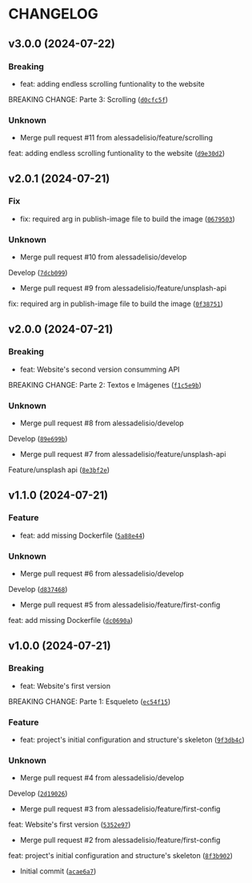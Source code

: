 # CHANGELOG

## v3.0.0 (2024-07-22)

### Breaking

* feat: adding endless scrolling funtionality to the website

BREAKING CHANGE: Parte 3: Scrolling ([`d0cfc5f`](https://github.com/alessadelisio/gokei-golden-gate-website/commit/d0cfc5f7c9346314d96f9b5375ba21b9ad0f0eab))

### Unknown

* Merge pull request #11 from alessadelisio/feature/scrolling

feat: adding endless scrolling funtionality to the website ([`d9e30d2`](https://github.com/alessadelisio/gokei-golden-gate-website/commit/d9e30d2ca38f7dfa00782caf14904f6e6aeb3e88))

## v2.0.1 (2024-07-21)

### Fix

* fix: required arg in publish-image file to build the image ([`0679503`](https://github.com/alessadelisio/gokei-golden-gate-website/commit/0679503bcef801ad6f39a1e9c87198b9ca2599f6))

### Unknown

* Merge pull request #10 from alessadelisio/develop

Develop ([`7dcb099`](https://github.com/alessadelisio/gokei-golden-gate-website/commit/7dcb099b476de190f9edcad782b830325c3f8fdd))

* Merge pull request #9 from alessadelisio/feature/unsplash-api

fix: required arg in publish-image file to build the image ([`0f38751`](https://github.com/alessadelisio/gokei-golden-gate-website/commit/0f38751a8705651ea1e26bf09f59a63077cb2de1))

## v2.0.0 (2024-07-21)

### Breaking

* feat: Website&#39;s second version consumming API

BREAKING CHANGE: Parte 2: Textos e Imágenes ([`f1c5e9b`](https://github.com/alessadelisio/gokei-golden-gate-website/commit/f1c5e9b4908b99bc9f1759df461c580b23e9bfce))

### Unknown

* Merge pull request #8 from alessadelisio/develop

Develop ([`89e699b`](https://github.com/alessadelisio/gokei-golden-gate-website/commit/89e699b5f0c490b08908d36ed6914d425047d3f0))

* Merge pull request #7 from alessadelisio/feature/unsplash-api

Feature/unsplash api ([`8e3bf2e`](https://github.com/alessadelisio/gokei-golden-gate-website/commit/8e3bf2e6298557615b5dbfc166ba5dd9bf620cbc))

## v1.1.0 (2024-07-21)

### Feature

* feat: add missing Dockerfile ([`5a88e44`](https://github.com/alessadelisio/gokei-golden-gate-website/commit/5a88e443aac979e1ba2c07cc587f5162fecaf078))

### Unknown

* Merge pull request #6 from alessadelisio/develop

Develop ([`d837468`](https://github.com/alessadelisio/gokei-golden-gate-website/commit/d8374682256a88b325ec821e61c75c846065197a))

* Merge pull request #5 from alessadelisio/feature/first-config

feat: add missing Dockerfile ([`dc0690a`](https://github.com/alessadelisio/gokei-golden-gate-website/commit/dc0690a1c87bfdc974f7065db84913671d1a6306))

## v1.0.0 (2024-07-21)

### Breaking

* feat: Website&#39;s first version

BREAKING CHANGE: Parte 1: Esqueleto ([`ec54f15`](https://github.com/alessadelisio/gokei-golden-gate-website/commit/ec54f15df605e91619edbc60d0020f0d64e95a2e))

### Feature

* feat: project&#39;s initial configuration and structure&#39;s skeleton ([`9f3db4c`](https://github.com/alessadelisio/gokei-golden-gate-website/commit/9f3db4cc947ae0632ddab9d3884993e21b085f02))

### Unknown

* Merge pull request #4 from alessadelisio/develop

Develop ([`2d19026`](https://github.com/alessadelisio/gokei-golden-gate-website/commit/2d19026505f2477fd47366a1420da766bb394216))

* Merge pull request #3 from alessadelisio/feature/first-config

feat: Website&#39;s first version ([`5352e97`](https://github.com/alessadelisio/gokei-golden-gate-website/commit/5352e97ad429737d84aa69fe6a3ca6b4ac74e189))

* Merge pull request #2 from alessadelisio/feature/first-config

feat: project&#39;s initial configuration and structure&#39;s skeleton ([`8f3b902`](https://github.com/alessadelisio/gokei-golden-gate-website/commit/8f3b902acc77ae91ce3faf36d4d7e206d99c9d15))

* Initial commit ([`acae6a7`](https://github.com/alessadelisio/gokei-golden-gate-website/commit/acae6a74f220a55689c414dae02f298518b34259))
